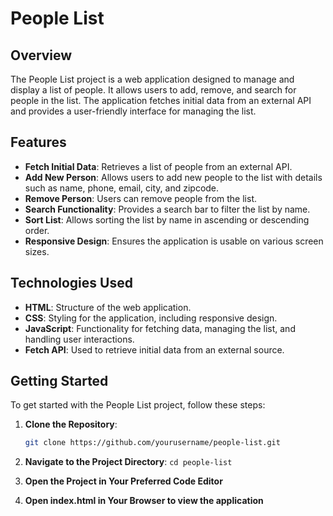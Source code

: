 # People List

## Overview

The People List project is a web application designed to manage and display a list of people. It allows users to add, remove, and search for people in the list. The application fetches initial data from an external API and provides a user-friendly interface for managing the list.

## Features

- **Fetch Initial Data**: Retrieves a list of people from an external API.
- **Add New Person**: Allows users to add new people to the list with details such as name, phone, email, city, and zipcode.
- **Remove Person**: Users can remove people from the list.
- **Search Functionality**: Provides a search bar to filter the list by name.
- **Sort List**: Allows sorting the list by name in ascending or descending order.
- **Responsive Design**: Ensures the application is usable on various screen sizes.

## Technologies Used

- **HTML**: Structure of the web application.
- **CSS**: Styling for the application, including responsive design.
- **JavaScript**: Functionality for fetching data, managing the list, and handling user interactions.
- **Fetch API**: Used to retrieve initial data from an external source.

## Getting Started

To get started with the People List project, follow these steps:

1. **Clone the Repository**:

   ```sh
   git clone https://github.com/yourusername/people-list.git

   ```

2. **Navigate to the Project Directory**:
   `cd people-list`

3. **Open the Project in Your Preferred Code Editor**

4. **Open index.html in Your Browser to view the application**
